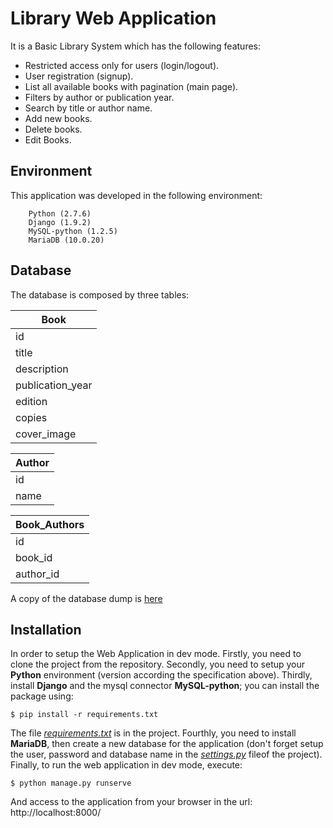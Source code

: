 # Library Web Application

It is a Basic Library System which has the following features:

- Restricted access only for users (login/logout).
- User registration (signup).
- List all available books with pagination (main page).
- Filters by author or publication year.
- Search by title or author name.
- Add new books.
- Delete books.
- Edit Books.

## Environment
This application was developed in the following environment:

		Python (2.7.6)
		Django (1.9.2)
		MySQL-python (1.2.5)
		MariaDB (10.0.20)

## Database
The database is composed by three tables:

| Book |					
|---|
| id |
| title |
| description |
| publication_year |
| edition |
| copies |
| cover_image |

| Author |
|---|
| id |
| name |

| Book_Authors |
|---|
| id |
| book_id |
| author_id |

A copy of the database dump is [here](https://github.com/jzelar/library/blob/master/library_db.sql)

## Installation
In order to setup the Web Application in dev mode. Firstly, you need to clone the project from the repository. Secondly, you need to setup your **Python** environment (version according the specification above). Thirdly, install **Django** and the mysql connector **MySQL-python**; you can install the package using:
		
	$ pip install -r requirements.txt
		
The file [*requirements.txt*](https://github.com/jzelar/library/blob/master/requirements.txt) is in the project. Fourthly, you need to install **MariaDB**, then create a new database for the application  (don't forget setup the user, password and database name in the [*settings.py*](https://github.com/jzelar/library/blob/master/library/settings.py) fileof the project). Finally, to run the web application in dev mode, execute:

	$ python manage.py runserve
	
And access to the application from your browser in the url: http://localhost:8000/

